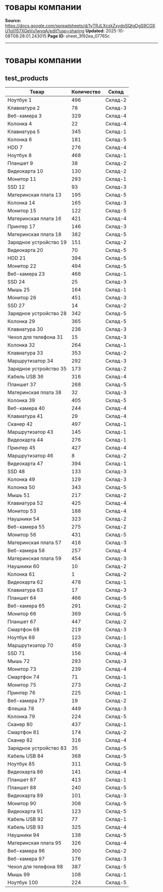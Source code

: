 # товары компании

**Source:** https://docs.google.com/spreadsheets/d/1yTRJLXczkZxydoSQtgDgS9COXU1oIi157XGeVu1wvqA/edit?usp=sharing
**Updated:** 2025-10-08T08:28:01.243015
**Page ID:** sheet_3f92ea_07765c

---

# товары компании

## test\_products

| Товар | Количество | Склад |
| --- | --- | --- |
| Ноутбук 1 | 496 | Склад-2 |
| Клавиатура 2 | 78 | Склад-3 |
| Веб-камера 3 | 329 | Склад-4 |
| Колонка 4 | 22 | Склад-4 |
| Клавиатура 5 | 345 | Склад-1 |
| Колонка 6 | 181 | Склад-5 |
| HDD 7 | 276 | Склад-4 |
| Ноутбук 8 | 468 | Склад-1 |
| Планшет 9 | 38 | Склад-2 |
| Видеокарта 10 | 130 | Склад-2 |
| Монитор 11 | 293 | Склад-1 |
| SSD 12 | 93 | Склад-3 |
| Материнская плата 13 | 195 | Склад-5 |
| Колонка 14 | 165 | Склад-3 |
| Монитор 15 | 122 | Склад-5 |
| Материнская плата 16 | 421 | Склад-4 |
| Принтер 17 | 146 | Склад-3 |
| Материнская плата 18 | 382 | Склад-5 |
| Зарядное устройство 19 | 151 | Склад-2 |
| Видеокарта 20 | 70 | Склад-5 |
| HDD 21 | 394 | Склад-5 |
| Монитор 22 | 494 | Склад-5 |
| Веб-камера 23 | 466 | Склад-1 |
| SSD 24 | 25 | Склад-3 |
| Мышь 25 | 164 | Склад-1 |
| Монитор 26 | 451 | Склад-3 |
| SSD 27 | 14 | Склад-2 |
| Зарядное устройство 28 | 342 | Склад-5 |
| Колонка 29 | 365 | Склад-5 |
| Клавиатура 30 | 236 | Склад-3 |
| Чехол для телефона 31 | 15 | Склад-3 |
| Колонка 32 | 264 | Склад-1 |
| Клавиатура 33 | 353 | Склад-2 |
| Маршрутизатор 34 | 292 | Склад-3 |
| Зарядное устройство 35 | 173 | Склад-2 |
| Кабель USB 36 | 316 | Склад-4 |
| Планшет 37 | 268 | Склад-5 |
| Материнская плата 38 | 32 | Склад-3 |
| Колонка 39 | 405 | Склад-5 |
| Веб-камера 40 | 244 | Склад-4 |
| Клавиатура 41 | 29 | Склад-4 |
| Сканер 42 | 497 | Склад-1 |
| Маршрутизатор 43 | 145 | Склад-1 |
| Видеокарта 44 | 276 | Склад-1 |
| Принтер 45 | 427 | Склад-4 |
| Маршрутизатор 46 | 8 | Склад-2 |
| Видеокарта 47 | 394 | Склад-1 |
| SSD 48 | 133 | Склад-3 |
| Колонка 49 | 129 | Склад-3 |
| Колонка 50 | 343 | Склад-5 |
| Мышь 51 | 217 | Склад-2 |
| Клавиатура 52 | 425 | Склад-4 |
| Монитор 53 | 188 | Склад-4 |
| Наушники 54 | 323 | Склад-2 |
| Веб-камера 55 | 275 | Склад-2 |
| Монитор 56 | 431 | Склад-5 |
| Материнская плата 57 | 416 | Склад-3 |
| Веб-камера 58 | 257 | Склад-4 |
| Материнская плата 59 | 454 | Склад-3 |
| Наушники 60 | 10 | Склад-2 |
| Колонка 61 | 1 | Склад-2 |
| Видеокарта 62 | 478 | Склад-1 |
| Клавиатура 63 | 17 | Склад-3 |
| Планшет 64 | 466 | Склад-5 |
| Веб-камера 65 | 291 | Склад-2 |
| Монитор 66 | 369 | Склад-5 |
| Планшет 67 | 447 | Склад-2 |
| Смартфон 68 | 219 | Склад-3 |
| Ноутбук 69 | 123 | Склад-1 |
| Маршрутизатор 70 | 459 | Склад-3 |
| SSD 71 | 156 | Склад-4 |
| Мышь 72 | 293 | Склад-3 |
| Монитор 73 | 239 | Склад-4 |
| Смартфон 74 | 71 | Склад-1 |
| Монитор 75 | 273 | Склад-2 |
| Принтер 76 | 225 | Склад-1 |
| Веб-камера 77 | 19 | Склад-2 |
| Флешка 78 | 449 | Склад-3 |
| Колонка 79 | 224 | Склад-5 |
| Сканер 80 | 437 | Склад-1 |
| Смартфон 81 | 174 | Склад-2 |
| Сканер 82 | 316 | Склад-4 |
| Зарядное устройство 83 | 35 | Склад-5 |
| Кабель USB 84 | 368 | Склад-5 |
| Ноутбук 85 | 311 | Склад-5 |
| Видеокарта 86 | 141 | Склад-4 |
| Планшет 87 | 413 | Склад-1 |
| Планшет 88 | 240 | Склад-5 |
| Видеокарта 89 | 101 | Склад-3 |
| Монитор 90 | 308 | Склад-5 |
| Видеокарта 91 | 123 | Склад-5 |
| Кабель USB 92 | 77 | Склад-1 |
| Кабель USB 93 | 325 | Склад-4 |
| Наушники 94 | 138 | Склад-5 |
| Материнская плата 95 | 326 | Склад-4 |
| Веб-камера 96 | 300 | Склад-2 |
| Веб-камера 97 | 176 | Склад-3 |
| Чехол для телефона 98 | 387 | Склад-5 |
| Мышь 99 | 108 | Склад-1 |
| Ноутбук 100 | 224 | Склад-5 |
